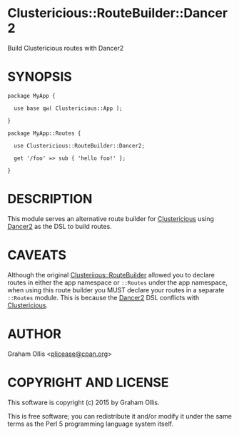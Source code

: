# Clustericious::RouteBuilder::Dancer2

Build Clustericious routes with Dancer2

# SYNOPSIS

    package MyApp {
    
      use base qw( Clustericious::App );
    
    }
    
    package MyApp::Routes {
    
      use Clustericious::RouteBuilder::Dancer2;
      
      get '/foo' => sub { 'hello foo!' };
    
    }

# DESCRIPTION

This module serves an alternative route builder for [Clustericious](https://metacpan.org/pod/Clustericious) using [Dancer2](https://metacpan.org/pod/Dancer2)
as the DSL to build routes.

# CAVEATS

Although the original [Clusteriious::RouteBuilder](https://metacpan.org/pod/Clusteriious::RouteBuilder) allowed you to declare routes
in either the app namespace or `::Routes` under the app namespace, when using this
route builder you MUST declare your routes in a separate `::Routes` module.  This
is because the [Dancer2](https://metacpan.org/pod/Dancer2) DSL conflicts with [Clustericious](https://metacpan.org/pod/Clustericious).

# AUTHOR

Graham Ollis &lt;plicease@cpan.org>

# COPYRIGHT AND LICENSE

This software is copyright (c) 2015 by Graham Ollis.

This is free software; you can redistribute it and/or modify it under
the same terms as the Perl 5 programming language system itself.

